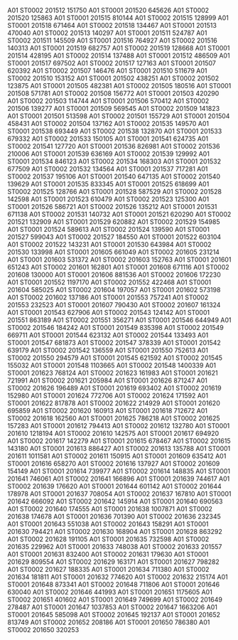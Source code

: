 A01	ST0002	201512	151750
A01	ST0001	201520	645626
A01	ST0002	201520	125863
A01	ST0001	201515	810144
A01	ST0002	201515	128999
A01	ST0001	201518	671464
A01	ST0002	201518	134467
A01	ST0001	201513	470040
A01	ST0002	201513	140297
A01	ST0001	201511	524787
A01	ST0002	201511	145509
A01	ST0001	201516	764927
A01	ST0002	201516	140313
A01	ST0001	201519	682757
A01	ST0002	201519	128668
A01	ST0001	201514	428195
A01	ST0002	201514	137488
A01	ST0001	201512	486509
A01	ST0001	201517	697502
A01	ST0002	201517	127163
A01	ST0001	201507	620392
A01	ST0002	201507	146476
A01	ST0001	201510	511679
A01	ST0002	201510	153152
A01	ST0001	201502	438251
A01	ST0002	201502	123875
A01	ST0001	201505	482381
A01	ST0002	201505	180516
A01	ST0001	201508	571781
A01	ST0002	201508	156772
A01	ST0001	201503	420290
A01	ST0002	201503	114744
A01	ST0001	201506	570412
A01	ST0002	201506	139277
A01	ST0001	201509	569545
A01	ST0002	201509	141823
A01	ST0001	201501	513598
A01	ST0002	201501	155729
A01	ST0001	201504	458431
A01	ST0002	201504	137162
A01	ST0002	201535	149570
A01	ST0001	201538	693449
A01	ST0002	201538	132870
A01	ST0001	201533	679332
A01	ST0002	201533	150105
A01	ST0001	201541	624735
A01	ST0002	201541	127720
A01	ST0001	201536	826981
A01	ST0002	201536	210006
A01	ST0001	201539	636169
A01	ST0002	201539	129992
A01	ST0001	201534	846123
A01	ST0002	201534	168303
A01	ST0001	201532	677509
A01	ST0002	201532	134564
A01	ST0001	201537	717281
A01	ST0002	201537	195106
A01	ST0001	201540	647135
A01	ST0002	201540	139629
A01	ST0001	201535	833345
A01	ST0001	201525	618699
A01	ST0002	201525	128766
A01	ST0001	201528	587529
A01	ST0002	201528	142598
A01	ST0001	201523	610479
A01	ST0002	201523	125300
A01	ST0001	201526	586721
A01	ST0002	201526	135212
A01	ST0001	201531	671138
A01	ST0002	201531	140732
A01	ST0001	201521	620290
A01	ST0002	201521	132909
A01	ST0001	201529	620882
A01	ST0002	201529	154985
A01	ST0001	201524	589613
A01	ST0002	201524	139590
A01	ST0001	201527	599043
A01	ST0002	201527	184550
A01	ST0001	201522	603104
A01	ST0002	201522	143231
A01	ST0001	201530	643984
A01	ST0002	201530	133998
A01	ST0001	201605	661049
A01	ST0002	201605	231214
A01	ST0001	201603	531372
A01	ST0002	201603	152763
A01	ST0001	201601	651243
A01	ST0002	201601	162801
A01	ST0001	201608	671116
A01	ST0002	201608	130000
A01	ST0001	201606	881536
A01	ST0002	201606	172230
A01	ST0001	201552	1197170
A01	ST0002	201552	422468
A01	ST0001	201604	585025
A01	ST0002	201604	197057
A01	ST0001	201602	573198
A01	ST0002	201602	137186
A01	ST0001	201553	757241
A01	ST0002	201553	232523
A01	ST0001	201607	790430
A01	ST0002	201607	161324
A01	ST0001	201543	627906
A01	ST0002	201543	124142
A01	ST0001	201551	863189
A01	ST0002	201551	356271
A01	ST0001	201546	644949
A01	ST0002	201546	184242
A01	ST0001	201549	835398
A01	ST0002	201549	669711
A01	ST0001	201544	623132
A01	ST0002	201544	133493
A01	ST0001	201547	681873
A01	ST0002	201547	378339
A01	ST0001	201542	639179
A01	ST0002	201542	136559
A01	ST0001	201550	752613
A01	ST0002	201550	294579
A01	ST0001	201545	621592
A01	ST0002	201545	155032
A01	ST0001	201548	1103665
A01	ST0002	201548	1400339
A01	ST0001	201623	768124
A01	ST0002	201623	161983
A01	ST0001	201621	721991
A01	ST0002	201621	205984
A01	ST0001	201626	871247
A01	ST0002	201626	196489
A01	ST0001	201619	693402
A01	ST0002	201619	152980
A01	ST0001	201624	772706
A01	ST0002	201624	171592
A01	ST0001	201622	817878
A01	ST0002	201622	214929
A01	ST0001	201620	695859
A01	ST0002	201620	160913
A01	ST0001	201618	712672
A01	ST0002	201618	162560
A01	ST0001	201625	786218
A01	ST0002	201625	157283
A01	ST0001	201612	794413
A01	ST0002	201612	132780
A01	ST0001	201610	1218194
A01	ST0002	201610	142575
A01	ST0001	201617	694920
A01	ST0002	201617	142279
A01	ST0001	201615	678467
A01	ST0002	201615	143180
A01	ST0001	201613	886427
A01	ST0002	201613	135788
A01	ST0001	201611	1011581
A01	ST0002	201611	150915
A01	ST0001	201609	635412
A01	ST0001	201616	658270
A01	ST0002	201616	137927
A01	ST0002	201609	154149
A01	ST0001	201614	739977
A01	ST0002	201614	148835
A01	ST0001	201641	746061
A01	ST0002	201641	166896
A01	ST0001	201639	744617
A01	ST0002	201639	176620
A01	ST0001	201644	601142
A01	ST0002	201644	178978
A01	ST0001	201637	708054
A01	ST0002	201637	167810
A01	ST0001	201642	666092
A01	ST0002	201642	145914
A01	ST0001	201640	690563
A01	ST0002	201640	174555
A01	ST0001	201638	1007871
A01	ST0002	201638	174678
A01	ST0001	201636	701390
A01	ST0002	201636	232345
A01	ST0001	201643	551038
A01	ST0002	201643	158291
A01	ST0001	201630	794421
A01	ST0002	201630	168904
A01	ST0001	201628	863292
A01	ST0002	201628	191105
A01	ST0001	201635	732598
A01	ST0002	201635	229962
A01	ST0001	201633	748038
A01	ST0002	201633	201557
A01	ST0001	201631	832400
A01	ST0002	201631	179630
A01	ST0001	201629	809554
A01	ST0002	201629	163171
A01	ST0001	201627	798282
A01	ST0002	201627	188335
A01	ST0001	201634	711380
A01	ST0002	201634	181811
A01	ST0001	201632	774620
A01	ST0002	201632	215174
A01	ST0001	201648	873341
A01	ST0002	201648	711806
A01	ST0001	201646	630040
A01	ST0002	201646	441993
A01	ST0001	201651	1175605
A01	ST0002	201651	401602
A01	ST0001	201649	749699
A01	ST0002	201649	278487
A01	ST0001	201647	1037853
A01	ST0002	201647	1663206
A01	ST0001	201645	585098
A01	ST0002	201645	192137
A01	ST0001	201652	813749
A01	ST0002	201652	208186
A01	ST0001	201650	786380
A01	ST0002	201650	320253

